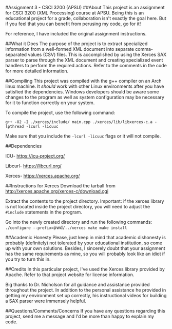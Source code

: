 #Assignment 3 - CSCI 3200 (APSU)
##About
This project is an assignment for CSCI 3200 (XML Processing) course at APSU. Being this is an educational project for a grade, collaboration isn't exactly the goal here. But if you feel that you can benefit from perusing my code, go for it! 

For reference, I have included the original assignment instructions. 

##What it Does
The purpose of the project is to extract specialized information from a well-formed XML document into separate comma-separated values (CSV) files. This is accomplished by using the Xerces SAX parser to parse through the XML document and creating specialized event handlers to perform the required actions. Refer to the comments in the code for more detailed information.

##Compiling
This project was compiled with the g++ compiler on an Arch linux machine. It *should* work with other Linux environments after you have satisfied the dependencies. Windows developers should be aware some changes to the program as well as system configuration may be necessary for it to function correctly on your system. 

To compile the project, use the following command:

`g++ -O2 -I ./xerces/include/ main.cpp ./xerces/lib/libxerces-c.a -lpthread -lcurl -licuuc`

Make sure that you include the `-lcurl -licuuc` flags or it will not compile.

##Dependencies

ICU- https://icu-project.org/

Libcurl- https://libcurl.org/

Xerces- https://xerces.apache.org/

##Instructions for Xerces
Download the tarball from http://xerces.apache.org/xerces-c/download.cgi

Extract the contents to the project directory. Important: if the xerces library is not located inside the project directory, you will need to adjust the `#include` statements in the program.

Go into the newly created directory and run the following commands:
`./configure --prefix=`pwd`/../xerces
make
make install`

##Academic Honesty
Please, just keep in mind that academic dishonesty is probably (definitely) not tolerated by your educational institution, so come up with your own solutions. Besides, I sincerely doubt that your assignment has the same requirements as mine, so you will probably look like an idiot if you try to turn this in.

##Credits
In this particular project, I've used the Xerces library provided by Apache. Refer to that project website for license information.

Big thanks to Dr. Nicholson for all guidance and assistance provided throughout the project. In addition to the personal assistance he provided in getting my environment set up correctly, his instructional videos for building a SAX parser were immensely helpful.

##Questions/Comments/Concerns
If you have any questions regarding this project, send me a message and I'd be more than happy to explain my code.

